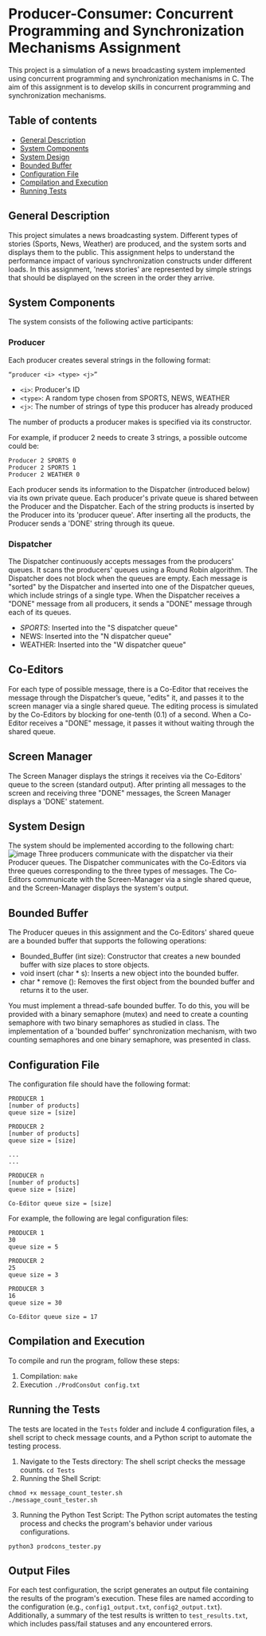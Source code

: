 # Producer-Consumer: Concurrent Programming and Synchronization Mechanisms Assignment
This project is a simulation of a news broadcasting system implemented using concurrent programming and synchronization mechanisms in C.
The aim of this assignment is to develop skills in concurrent programming and synchronization mechanisms.

## Table of contents
- [General Description](#general-description)
- [System Components](#system-components)
- [System Design](#system-design)
- [Bounded Buffer](#bounded-buffer)
- [Configuration File](#configuration-file)
- [Compilation and Execution](#compilation-and-execution)
- [Running Tests](#running-tests)
  
## General Description
This project simulates a news broadcasting system. Different types of stories (Sports, News, Weather) are produced, and the system sorts and displays them to the public.
This assignment helps to understand the performance impact of various synchronization constructs under different loads.
In this assignment, 'news stories' are represented by simple strings that should be displayed on the screen in the order they arrive.

## System Components
The system consists of the following active participants:

### Producer
Each producer creates several strings in the following format:
```
“producer <i> <type> <j>”
```
- ```<i>```: Producer's ID
- ```<type>```: A random type chosen from SPORTS, NEWS, WEATHER
- ```<j>```: The number of strings of type <type> this producer has already produced

The number of products a producer makes is specified via its constructor.

For example, if producer 2 needs to create 3 strings, a possible outcome could be:
```
Producer 2 SPORTS 0
Producer 2 SPORTS 1
Producer 2 WEATHER 0
```
Each producer sends its information to the Dispatcher (introduced below) via its own private queue. Each producer's private queue is shared between the Producer and the Dispatcher. Each of the string products is inserted by the Producer into its 'producer queue'. After inserting all the products, the Producer sends a 'DONE' string through its queue.

### Dispatcher
The Dispatcher continuously accepts messages from the producers' queues. It scans the producers' queues using a Round Robin algorithm. The Dispatcher does not block when the queues are empty. Each message is "sorted" by the Dispatcher and inserted into one of the Dispatcher queues, which include strings of a single type. When the Dispatcher receives a "DONE" message from all producers, it sends a "DONE" message through each of its queues.

- *SPORTS*: Inserted into the "S dispatcher queue"
- NEWS: Inserted into the "N dispatcher queue"
- WEATHER: Inserted into the "W dispatcher queue"
 
## Co-Editors
For each type of possible message, there is a Co-Editor that receives the message through the Dispatcher’s queue, "edits" it, and passes it to the screen manager via a single shared queue. The editing process is simulated by the Co-Editors by blocking for one-tenth (0.1) of a second. When a Co-Editor receives a "DONE" message, it passes it without waiting through the shared queue.

## Screen Manager
The Screen Manager displays the strings it receives via the Co-Editors' queue to the screen (standard output). After printing all messages to the screen and receiving three "DONE" messages, the Screen Manager displays a 'DONE' statement.

## System Design
The system should be implemented according to the following chart:
![image](https://github.com/user-attachments/assets/84ef073a-6738-43d6-9b34-ca0097f7c84d)
Three producers communicate with the dispatcher via their Producer queues. The Dispatcher communicates with the Co-Editors via three queues corresponding to the three types of messages. The Co-Editors communicate with the Screen-Manager via a single shared queue, and the Screen-Manager displays the system's output.

## Bounded Buffer
The Producer queues in this assignment and the Co-Editors' shared queue are a bounded buffer that supports the following operations:

- Bounded_Buffer (int size): Constructor that creates a new bounded buffer with size places to store objects.
- void insert (char * s): Inserts a new object into the bounded buffer.
- char * remove (): Removes the first object from the bounded buffer and returns it to the user.

You must implement a thread-safe bounded buffer. To do this, you will be provided with a binary semaphore (mutex) and need to create a counting semaphore with two binary semaphores as studied in class. The implementation of a 'bounded buffer' synchronization mechanism, with two counting semaphores and one binary semaphore, was presented in class.

## Configuration File
The configuration file should have the following format:
```
PRODUCER 1
[number of products]
queue size = [size]

PRODUCER 2
[number of products]
queue size = [size]

...
...

PRODUCER n
[number of products]
queue size = [size]

Co-Editor queue size = [size]
```

For example, the following are legal configuration files:
```
PRODUCER 1
30
queue size = 5

PRODUCER 2
25
queue size = 3

PRODUCER 3
16
queue size = 30

Co-Editor queue size = 17
```

## Compilation and Execution
To compile and run the program, follow these steps:
1. Compilation:
   ```make```
2. Execution
   ```./ProdConsOut config.txt```

## Running the Tests
The tests are located in the ```Tests``` folder and include 4 configuration files, a shell script to check message counts, and a Python script to automate the testing process.
1. Navigate to the Tests directory: The shell script checks the message counts.
```cd Tests```
2. Running the Shell Script:
```
chmod +x message_count_tester.sh
./message_count_tester.sh
```
3. Running the Python Test Script: The Python script automates the testing process and checks the program's behavior under various configurations.
```
python3 prodcons_tester.py
```

## Output Files
For each test configuration, the script generates an output file containing the results of the program's execution. These files are named according to the configuration (e.g., ```config1_output.txt```, ```config2_output.txt```). Additionally, a summary of the test results is written to ```test_results.txt```, which includes pass/fail statuses and any encountered errors.
